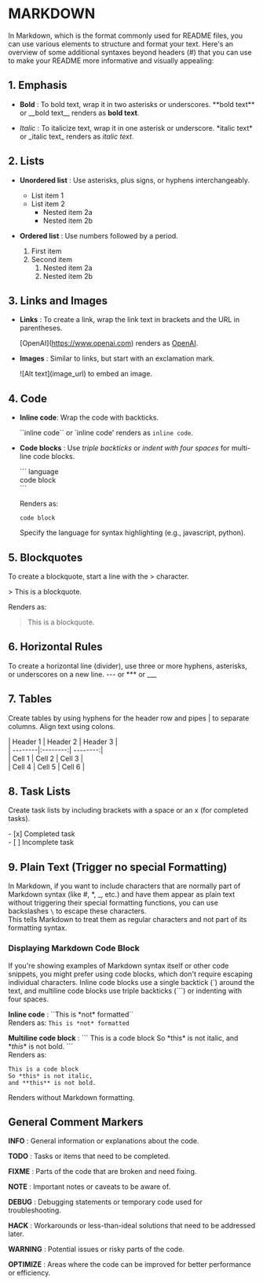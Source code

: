 # MARKDOWN

In Markdown, which is the format commonly used for README files, you can use various elements to structure and format your text. Here's an overview of some additional syntaxes beyond headers (#) that you can use to make your README more informative and visually appealing:

## 1. Emphasis
- **Bold** : To bold text, wrap it in two asterisks or underscores.
\*\*bold text** or \_\_bold text__ renders as __bold text__.

- *Italic* : To italicize text, wrap it in one asterisk or underscore.
\*italic text* or \_italic text_ renders as _italic text_.

## 2. Lists
- **Unordered list** : Use asterisks, plus signs, or hyphens interchangeably.

    - List item 1
    - List item 2
        - Nested item 2a
        - Nested item 2b

- **Ordered list** : Use numbers followed by a period.
    1. First item
    2. Second item
        1. Nested item 2a
        2. Nested item 2b

## 3. Links and Images
- **Links** : To create a link, wrap the link text in brackets and the URL in parentheses.

    \[OpenAI](https://www.openai.com) renders as [OpenAI](https://www.openai.com).

- **Images** : Similar to links, but start with an exclamation mark.

    \!\[Alt text](image_url) to embed an image.

## 4. Code
- **Inline code**: Wrap the code with backticks.

    \`\`inline code`` or \`inline code' renders as `inline code`.

- **Code blocks** : Use *triple backticks* or *indent with four spaces* for multi-line code blocks.

    \```
    language\
    code block\
    \```

    Renders as:
    ```language
    code block
    ```

    Specify the language for syntax highlighting (e.g., javascript, python).

## 5. Blockquotes
To create a blockquote, start a line with the > character.

\> This is a blockquote.

Renders as:
> This is a blockquote.

## 6. Horizontal Rules
To create a horizontal line (divider), use three or more hyphens, asterisks, or underscores on a new line.
---  or  ***  or  ___

## 7. Tables
Create tables by using hyphens for the header row and pipes | to separate columns. Align text using colons.

\| Header 1 | Header 2 | Header 3 |\
| --------|:--------:| --------:|\
| Cell 1   | Cell 2   | Cell 3   |\
| Cell 4   | Cell 5   | Cell 6   |

## 8. Task Lists
Create task lists by including brackets with a space or an x (for completed tasks).

\- [x] Completed task\
\- [ ] Incomplete task

## 9. Plain Text (Trigger no special Formatting)
In Markdown, if you want to include characters that are normally part of Markdown syntax (like #, *, _, etc.) and have them appear as plain text without triggering their special formatting functions, you can use backslashes `\` to escape these characters. \
This tells Markdown to treat them as regular characters and not part of its formatting syntax.

### Displaying Markdown Code Block
If you're showing examples of Markdown syntax itself or other code snippets, you might prefer using code blocks, which don't require escaping individual characters. Inline code blocks use a single backtick (`) around the text, and multiline code blocks use triple backticks (```) or indenting with four spaces.

**Inline code** : \``This is \*not* formatted\``  
Renders as: ``This is *not* formatted``

**Multiline code block** :
\```
This is a code block
So \*this* is not italic,
and \**this** is not bold.
\``` \
Renders as:
```
This is a code block
So *this* is not italic,
and **this** is not bold.
```

Renders without Markdown formatting.

## General Comment Markers
**INFO** : General information or explanations about the code.

**TODO** : Tasks or items that need to be completed.

**FIXME** : Parts of the code that are broken and need fixing.

**NOTE** : Important notes or caveats to be aware of.

**DEBUG** : 
Debugging statements or temporary code used for troubleshooting.

**HACK** : Workarounds or less-than-ideal solutions that need to be addressed later.

**WARNING** : Potential issues or risky parts of the code.

**OPTIMIZE** : Areas where the code can be improved for better performance or efficiency.